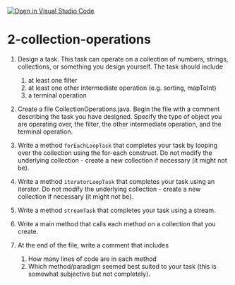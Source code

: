 [![Open in Visual Studio Code](https://classroom.github.com/assets/open-in-vscode-f059dc9a6f8d3a56e377f745f24479a46679e63a5d9fe6f495e02850cd0d8118.svg)](https://classroom.github.com/online_ide?assignment_repo_id=7395917&assignment_repo_type=AssignmentRepo)
# 2-collection-operations

1. Design a task. This task can operate on a collection of numbers, strings, collections, or something you design yourself. The task should include
    1) at least one filter
    2) at least one other intermediate operation (e.g. sorting, mapToInt)
    3) a terminal operation
   
2. Create a file CollectionOperations.java. Begin the file with a comment describing the task you have designed. Specify the type of object you are operating over, the filter, the other intermediate operation, and the terminal operation.

3. Write a method `forEachLoopTask` that completes your task by looping over the collection using the for-each construct. Do not modify the underlying collection - create a new collection if necessary (it might not be).

4. Write a method `iteratorLoopTask` that completes your task using an iterator. Do not modify the underlying collection - create a new collection if necessary (it might not be).

5. Write a method `streamTask` that completes your task using a stream.

6. Write a main method that calls each method on a collection that you create.

6. At the end of the file, write a comment that includes
    1. How many lines of code are in each method 
    2. Which method/paradigm seemed best suited to your task (this is somewhat subjective but not completely).
